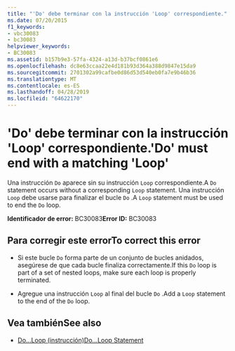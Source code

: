 ```yaml
---
title: "'Do' debe terminar con la instrucción 'Loop' correspondiente."
ms.date: 07/20/2015
f1_keywords:
- vbc30083
- bc30083
helpviewer_keywords:
- BC30083
ms.assetid: b157b9e3-57fa-4324-a13d-b37bcf0861e6
ms.openlocfilehash: dc8e63ccaa22e4d181b93d364a388d9847e15da9
ms.sourcegitcommit: 2701302a99cafbe0d86d53d540eb0fa7e9b46b36
ms.translationtype: MT
ms.contentlocale: es-ES
ms.lasthandoff: 04/28/2019
ms.locfileid: "64622170"
---
```

# <a name="do-must-end-with-a-matching-loop"></a><span data-ttu-id="0ebf0-102">'Do' debe terminar con la instrucción 'Loop' correspondiente.</span><span class="sxs-lookup"><span data-stu-id="0ebf0-102">'Do' must end with a matching 'Loop'</span></span>
<span data-ttu-id="0ebf0-103">Una instrucción `Do` aparece sin su instrucción `Loop` correspondiente.</span><span class="sxs-lookup"><span data-stu-id="0ebf0-103">A `Do` statement occurs without a corresponding `Loop` statement.</span></span> <span data-ttu-id="0ebf0-104">Una instrucción `Loop` debe usarse para finalizar el bucle `Do` .</span><span class="sxs-lookup"><span data-stu-id="0ebf0-104">A `Loop` statement must be used to end the `Do` loop.</span></span>  
  
 <span data-ttu-id="0ebf0-105">**Identificador de error:** BC30083</span><span class="sxs-lookup"><span data-stu-id="0ebf0-105">**Error ID:** BC30083</span></span>  
  
## <a name="to-correct-this-error"></a><span data-ttu-id="0ebf0-106">Para corregir este error</span><span class="sxs-lookup"><span data-stu-id="0ebf0-106">To correct this error</span></span>  
  
- <span data-ttu-id="0ebf0-107">Si este bucle `Do` forma parte de un conjunto de bucles anidados, asegúrese de que cada bucle finaliza correctamente.</span><span class="sxs-lookup"><span data-stu-id="0ebf0-107">If this `Do` loop is part of a set of nested loops, make sure each loop is properly terminated.</span></span>  
  
- <span data-ttu-id="0ebf0-108">Agregue una instrucción `Loop` al final del bucle `Do` .</span><span class="sxs-lookup"><span data-stu-id="0ebf0-108">Add a `Loop` statement to the end of the `Do` loop.</span></span>  
  
## <a name="see-also"></a><span data-ttu-id="0ebf0-109">Vea también</span><span class="sxs-lookup"><span data-stu-id="0ebf0-109">See also</span></span>

- [<span data-ttu-id="0ebf0-110">Do...Loop (instrucción)</span><span class="sxs-lookup"><span data-stu-id="0ebf0-110">Do...Loop Statement</span></span>](../../visual-basic/language-reference/statements/do-loop-statement.md)
